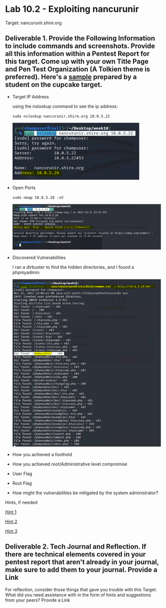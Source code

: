 # Lab 10.2 - Exploiting nancurunir

Target: nancurunir.shire.org

## Deliverable 1. Provide the Following Information to include commands and screenshots. Provide all this information within a Pentest Report for this target. Come up with your own Title Page and Pen Test Organization (A Tolkien theme is preferred). Here's a [sample](https://docs.google.com/document/d/1ZmKB5mBZOSlk4Sg4MmsM1skxpTIHJ4ZwIevfPX3dlPk/edit?usp=sharing) prepared by a student on the cupcake target.

* Target IP Address

  using the nslookup command to see the ip address:

  `sudo nslookup nancurunir.shire.org 10.0.5.22`

  ![image-20221121112119094](./images/1.png)

* Open Ports

  `sudo nmap 10.0.5.28 -sV`

  ![image-20221121112519970](./images/2.png)

* Discovered Vulnerabilities

  I ran a dirbuster to find the hidden directories, and I found a phpmyadmin:

  ![image-20221121122343314](./images/3.png)

* How you achieved a foothold

* How you achieved root/Administrative level compromise

* User Flag

* Root Flag

* How might the vulnerabilities be mitigated by the system administrator?

Hints, if needed

[Hint 1](https://docs.google.com/document/d/1Fx2K8-aDAXz5evjStXBMwYdQBT1-MUm2K1zh4dReVJs/edit?usp=sharing) 

[Hint 2](https://docs.google.com/document/d/16eLLqMrkd3c7KKpOqEIrT3iuCNEOomaaS_hZCX952jM/edit?usp=sharing)

[Hint 3](https://docs.google.com/document/d/1gChEun49LOog_Aa25TzbqR78gPowlmo7ok-0I8henkw/edit?usp=sharing)

## Deliverable 2. Tech Journal and Reflection. If there are technical elements covered in your pentest report that aren't already in your journal, make sure to add them to your journal. Provide a Link





For reflection, consider those things that gave you trouble with this Target. What did you need assistance with in the form of hints and suggestions from your peers? Provide a Link

